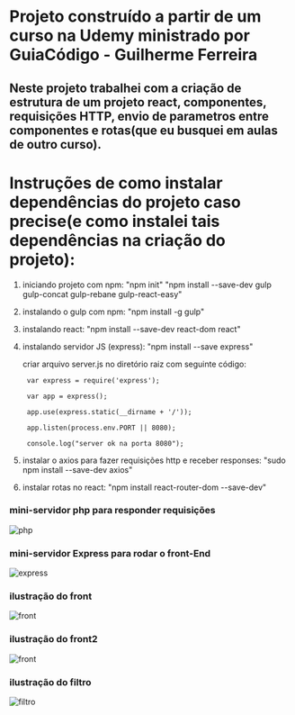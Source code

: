 # Projeto construído a partir de um curso na Udemy ministrado por GuiaCódigo - Guilherme Ferreira


## Neste projeto trabalhei com a criação de estrutura de um projeto react, componentes, requisições HTTP, envio de parametros entre componentes e rotas(que eu busquei em aulas de outro curso).





# Instruções de como instalar dependências do projeto caso precise(e como instalei tais dependências  na criação do projeto):

1. iniciando projeto com npm:
    "npm init"
    "npm install --save-dev gulp gulp-concat gulp-rebane gulp-react-easy"
    
2. instalando o gulp com npm:
    "npm install -g gulp"
    
3. instalando react:
    "npm install --save-dev react-dom react"
    
4. instalando servidor JS (express):
    "npm install --save express"
    
    criar arquivo server.js no diretório raiz com seguinte código:
    
        var express = require('express');
        
        var app = express();

        app.use(express.static(__dirname + '/'));

        app.listen(process.env.PORT || 8080);

        console.log("server ok na porta 8080");

5. instalar o axios para fazer requisições http e receber responses:
    "sudo npm install --save-dev axios"


6. instalar rotas no react:
     "npm install react-router-dom --save-dev"

### mini-servidor php para responder requisições
![php](https://image.ibb.co/g1wuYn/servidor_PHP.png)

### mini-servidor Express para rodar o front-End
![express](https://image.ibb.co/fUD8tn/servidor_Express_JS.png)
     

### ilustração do front
![front](https://image.ibb.co/nv6uYn/Home.png)

### ilustração do front2
![front](https://image.ibb.co/nv6uYn/Home2.png)

### ilustração do filtro
![filtro](https://image.ibb.co/cOegDn/filtro.png)


